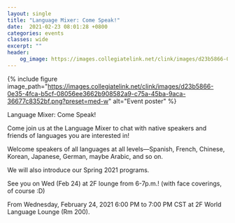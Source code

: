```yaml
---
layout: single
title: "Language Mixer: Come Speak!"
date:  2021-02-23 08:01:28 +0800
categories: events
classes: wide
excerpt: ""
header:    
	og_image: https://images.collegiatelink.net/clink/images/d23b5866-0e35-4fca-b5cf-08056ee3662b908582a9-c75a-45ba-9aca-36677c8352bf.png?preset=med-w  
---
```


{% include figure image_path="https://images.collegiatelink.net/clink/images/d23b5866-0e35-4fca-b5cf-08056ee3662b908582a9-c75a-45ba-9aca-36677c8352bf.png?preset=med-w" alt="Event poster" %}


<div class="h-event vevent">
  <div class="p-name summary">Language Mixer: Come Speak!</div>
  <div class="p-description description"><p>Come join us at the Language Mixer to chat with native speakers and friends of languages you are interested in!</p>
<p>Welcome speakers of all languages at all levels&mdash;Spanish, French, Chinese, Korean, Japanese, German, maybe Arabic, and so on.</p>
<p>We will also introduce our Spring 2021 programs.</p>
<p>See you on Wed (Feb 24) at 2F lounge from 6-7p.m.! (with face coverings, of course :D)</p></div>
  <div>
    <p>
      From <time class="dt-start dtstart" datetime="2021-02-24T18:00:00.0000000+08:00" title="2021-02-24T18:00:00.0000000+08:00">Wednesday, February 24, 2021 6:00 PM</time>
      to <time class="dt-end dtend" datetime="2021-02-24T19:00:00.0000000+08:00" title="2021-02-24T19:00:00.0000000+08:00">7:00 PM CST</time>
      at <span class="p-location location">2F World Language Lounge (Rm 200)</span>.
    </p>
  </div>
</div>
